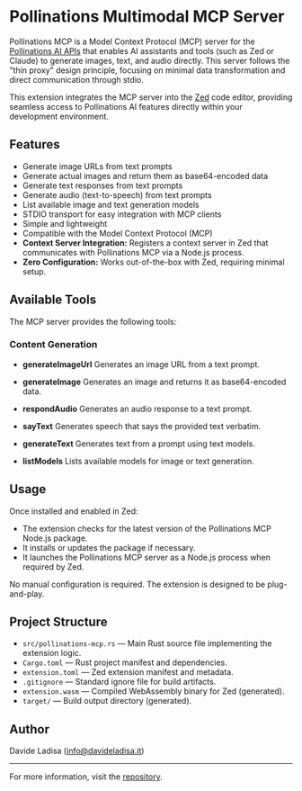 # Pollinations Multimodal MCP Server

Pollinations MCP is a Model Context Protocol (MCP) server for the [Pollinations AI APIs](https://pollinations.ai) that enables AI assistants and tools (such as Zed or Claude) to generate images, text, and audio directly. This server follows the "thin proxy" design principle, focusing on minimal data transformation and direct communication through stdio.

This extension integrates the MCP server into the [Zed](https://zed.dev) code editor, providing seamless access to Pollinations AI features directly within your development environment.

## Features

- Generate image URLs from text prompts
- Generate actual images and return them as base64-encoded data
- Generate text responses from text prompts
- Generate audio (text-to-speech) from text prompts
- List available image and text generation models
- STDIO transport for easy integration with MCP clients
- Simple and lightweight
- Compatible with the Model Context Protocol (MCP)
- **Context Server Integration:** Registers a context server in Zed that communicates with Pollinations MCP via a Node.js process.
- **Zero Configuration:** Works out-of-the-box with Zed, requiring minimal setup.


## Available Tools

The MCP server provides the following tools:

### Content Generation

- **generateImageUrl**
  Generates an image URL from a text prompt.

- **generateImage**
  Generates an image and returns it as base64-encoded data.

- **respondAudio**
  Generates an audio response to a text prompt.

- **sayText**
  Generates speech that says the provided text verbatim.

- **generateText**
  Generates text from a prompt using text models.

- **listModels**
  Lists available models for image or text generation.

## Usage

Once installed and enabled in Zed:
- The extension checks for the latest version of the Pollinations MCP Node.js package.
- It installs or updates the package if necessary.
- It launches the Pollinations MCP server as a Node.js process when required by Zed.

No manual configuration is required. The extension is designed to be plug-and-play.

## Project Structure

- `src/pollinations-mcp.rs` — Main Rust source file implementing the extension logic.
- `Cargo.toml` — Rust project manifest and dependencies.
- `extension.toml` — Zed extension manifest and metadata.
- `.gitignore` — Standard ignore file for build artifacts.
- `extension.wasm` — Compiled WebAssembly binary for Zed (generated).
- `target/` — Build output directory (generated).


## Author

Davide Ladisa (<info@davideladisa.it>)

---

For more information, visit the [repository](https://github.com/FrancoStino/pollinations_mpc).
